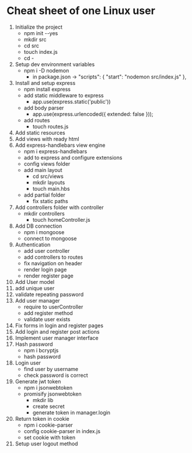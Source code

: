 # Cheat sheet of one Linux user 

1. Initialize the project
   * npm init --yes
   * mkdir src
   * cd src
   * touch index.js
   * cd -
2. Setup dev environment variables
   * npm i -D nodemon 
     * in package.json ->   "scripts": {
       "start": "nodemon src/index.js"
       },
3. Install and setup express
   * npm install express
   * add static middleware to express
     * app.use(express.static('public'))
   * add body parser
     *  app.use(express.urlencoded({ extended: false }));
   * add routes 
     * touch routes.js
4. Add static resources
5. Add views with ready html
6. Add express-handlebars view engine
   * npm i express-handlebars
   * add to express and configure extensions
   * config views folder 
   * add main layout
     * cd src/views
     * mkdir layouts
     * touch main.hbs
   * add partial folder 
     * fix static paths
7. Add controllers folder with controller
   * mkdir controllers
     * touch homeController.js
8. Add DB connection
   * npm i mongoose
   * connect to mongoose
9. Authentication
   * add user controller
   * add controllers to routes
   * fix navigation on header
   * render login page
   * render register page
10. Add User model
11. add unique user
12. validate repeating password
13. Add user manager
    * require to userController 
    * add register method
    * validate user exists
14. Fix forms in login and register pages
15. Add login and register post actions
16. Implement user manager interface
17. Hash password
    * npm i bcryptjs
    * hash password
18. Login user
    * find user by username
    * check password is correct
19. Generate jwt token
    * npm i jsonwebtoken
    * promisify jsonwebtoken 
      * mkdir lib
      * create secret
      * generate token in manager.login
20. Return token in cookie
    * npm i cookie-parser
    * config cookie-parser in index.js
    * set cookie with token 
21. Setup user logout method